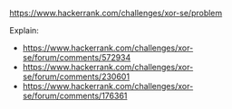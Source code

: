 https://www.hackerrank.com/challenges/xor-se/problem

Explain:
- https://www.hackerrank.com/challenges/xor-se/forum/comments/572934
- https://www.hackerrank.com/challenges/xor-se/forum/comments/230601
- https://www.hackerrank.com/challenges/xor-se/forum/comments/176361
